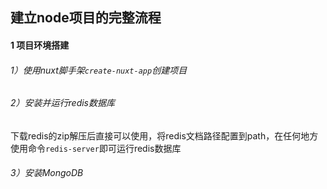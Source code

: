 ## 建立node项目的完整流程

#### 1 项目环境搭建

######  1）使用nuxt脚手架`create-nuxt-app`创建项目


###### 2）安装并运行redis数据库

下载redis的zip解压后直接可以使用，将redis文档路径配置到path，在任何地方使用命令`redis-server`即可运行redis数据库

###### 3）安装MongoDB




